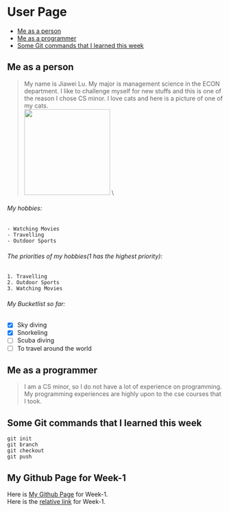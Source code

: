 # User Page
- [Me as a person](#me-as-a-person)
- [Me as a programmer](#me-as-a-programmer)
- [Some Git commands that I learned this week](#some-git-commands-that-i-learned-this-week)
## Me as a person
> My name is Jiawei Lu. My major is management science in the ECON department. I like to challenge myself for new stuffs and this is one of
> the reason I chose CS minor. I love cats and here is a picture of one of my cats. \
> <img src="https://user-images.githubusercontent.com/83815130/135023277-71a5be6b-c244-4db9-a839-e89c3d76b03d.jpg" width="200"> \
###### My hobbies:
```
- Watching Movies
- Travelling
- Outdoor Sports
```
###### The priorities of my hobbies(1 has the highest priority):
```
1. Travelling
2. Outdoor Sports
3. Watching Movies
```
###### My Bucketlist so far:
- [x] Sky diving
- [x] Snorkeling
- [ ] Scuba diving
- [ ] To travel around the world
## Me as a programmer
> I am a CS minor, so I do not have a lot of experience on programming. My programming experiences are highly upon to the cse courses that I took.
## Some Git commands that I learned this week
```
git init
git branch
git checkout
git push
```
## My Github Page for Week-1
Here is [My Github Page](https://github.com/jlu123321/Week-1/tree/add-favorite) for Week-1. \
Here is the [relative link](README.md) for Week-1.
